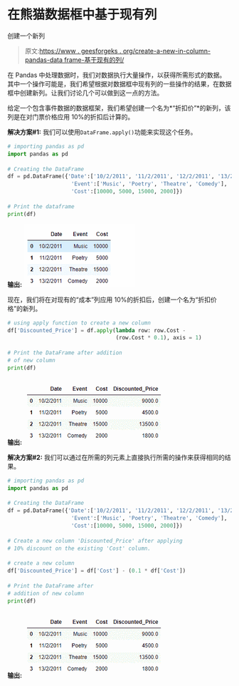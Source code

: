 # 在熊猫数据框中基于现有列

创建一个新列

> 原文:[https://www . geesforgeks . org/create-a-new-in-column-pandas-data frame-基于现有的列/](https://www.geeksforgeeks.org/create-a-new-column-in-pandas-dataframe-based-on-the-existing-columns/)

在 Pandas 中处理数据时，我们对数据执行大量操作，以获得所需形式的数据。其中一个操作可能是，我们希望根据对数据框中现有列的一些操作的结果，在数据框中创建新列。让我们讨论几个可以做到这一点的方法。

给定一个包含事件数据的数据框架，我们希望创建一个名为*“折扣价”*的新列，该列是在对门票价格应用 10%的折扣后计算的。

**解决方案#1:** 我们可以使用`DataFrame.apply()`功能来实现这个任务。

```py
# importing pandas as pd
import pandas as pd

# Creating the DataFrame
df = pd.DataFrame({'Date':['10/2/2011', '11/2/2011', '12/2/2011', '13/2/2011'],
                    'Event':['Music', 'Poetry', 'Theatre', 'Comedy'],
                    'Cost':[10000, 5000, 15000, 2000]})

# Print the dataframe
print(df)
```

**输出:**
![](img/3129bb671e2e00ad980884051c3e12e1.png)

现在，我们将在对现有的“成本”列应用 10%的折扣后，创建一个名为“折扣价格”的新列。

```py
# using apply function to create a new column
df['Discounted_Price'] = df.apply(lambda row: row.Cost - 
                                  (row.Cost * 0.1), axis = 1)

# Print the DataFrame after addition
# of new column
print(df)
```

**输出:**
![](img/d65cbf109bafd88685bfff446df22af5.png)

**解决方案#2:** 我们可以通过在所需的列元素上直接执行所需的操作来获得相同的结果。

```py
# importing pandas as pd
import pandas as pd

# Creating the DataFrame
df = pd.DataFrame({'Date':['10/2/2011', '11/2/2011', '12/2/2011', '13/2/2011'],
                    'Event':['Music', 'Poetry', 'Theatre', 'Comedy'],
                    'Cost':[10000, 5000, 15000, 2000]})

# Create a new column 'Discounted_Price' after applying
# 10% discount on the existing 'Cost' column.

# create a new column
df['Discounted_Price'] = df['Cost'] - (0.1 * df['Cost'])

# Print the DataFrame after 
# addition of new column
print(df)
```

**输出:**
![](img/d65cbf109bafd88685bfff446df22af5.png)